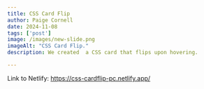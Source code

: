 ```yaml
---
title: CSS Card Flip
author: Paige Cornell
date: 2024-11-08
tags: ['post']
image: /images/new-slide.png
imageAlt: "CSS Card Flip."
description: We created  a CSS card that flips upon hovering. 

---
```


Link to Netlify: https://css-cardflip-pc.netlify.app/
